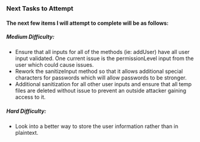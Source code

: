 ### Next Tasks to Attempt
#### The next few items I will attempt to complete will be as follows:

##### Medium Difficulty:
- Ensure that all inputs for all of the methods (ie: addUser) have all user input validated. One current issue is the permissionLevel input from the user which could cause issues.
- Rework the sanitizeInput method so that it allows additional special characters for passwords which will allow passwords to be stronger.
- Additional sanitization for all other user inputs and ensure that all temp files are deleted without issue to prevent an outside attacker gaining access to it.

##### Hard Difficulty:
- Look into a better way to store the user information rather than in plaintext.